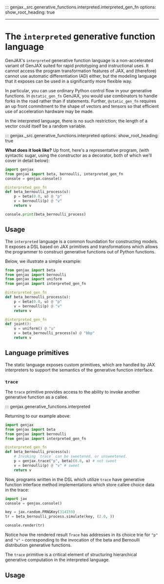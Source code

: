 ::: genjax._src.generative_functions.interpreted.interpreted_gen_fn
    options:
      show_root_heading: true

---
# The `interpreted` generative function language

GenJAX's `interpreted` generative function language is a non-accelerated variant of GenJAX
suited for rapid prototyping and instructional uses. It cannot access the program transformation
features of JAX, and (therefore) cannot use automatic differentiation (AD) either, but the modeling language that it exposes
can be used in a significantly more flexible way.

In particular, you can use ordinary Python control flow in your generative functions.
In `@static_gen_fn` GenJAX, you would use combinators to handle forks in the road rather than
if statements. Further, `@static_gen_fn` requires an up front commitment to the shape of vectors
and tensors so that efficient use of acceleration hardware may be made.

In the interpreted language, there is no such restriction; the length of a vector
could itself be a random variable.

::: genjax._src.generative_functions.interpreted
    options:
      show_root_heading: true


**What does it look like?**
Up front, here's a representative program, (with syntactic sugar, using the constructor as a decorator, both of which we'll cover in detail below):

```python exec="yes" source="tabbed-left" session="ex-trace"
import genjax
from genjax import beta, bernoulli, interpreted_gen_fn
console = genjax.console()

@interpreted_gen_fn
def beta_bernoulli_process(u):
    p = beta(0.0, u) @ "p"
    v = bernoulli(p) @ "v"
    return v

console.print(beta_bernoulli_process)
```

## Usage

The `interpreted` language is a common foundation for constructing models. It exposes a DSL based on JAX primitives and transformations which allows the programmer to construct generative functions out of Python functions.

Below, we illustrate a simple example:

```python
from genjax import beta
from genjax import bernoulli
from genjax import uniform
from genjax import interpreted_gen_fn

@interpreted_gen_fn
def beta_bernoulli_process(u):
    p = beta(0.0, u) @ "p"
    v = bernoulli(p) @ "v"
    return v

@interpreted_gen_fn
def joint():
    u = uniform() @ "u"
    v = beta_bernoulli_process(u) @ "bbp"
    return v
```

## Language primitives

The static language exposes custom primitives, which are handled by JAX interpreters to support the semantics of the generative function interface.

### `trace`

The `trace` primitive provides access to the ability to invoke another generative function as a callee.

::: genjax.generative_functions.interpreted

Returning to our example above:


```python exec="yes" source="tabbed-left" session="ex-trace"
import genjax
from genjax import beta
from genjax import bernoulli
from genjax import interpreted_gen_fn

@interpreted_gen_fn
def beta_bernoulli_process(u):
    # Invoking `trace` can be sweetened, or unsweetened.
    p = genjax.trace("p", beta)(0.0, u) # not sweet
    v = bernoulli(p) @ "v" # sweet
    return v
```

Now, programs written in the DSL which utilize `trace` have generative function interface method implementations which store callee choice data in the trace:

```python exec="yes" source="tabbed-left" session="ex-trace"
import jax
console = genjax.console()

key = jax.random.PRNGKey(314159)
tr = beta_bernoulli_process.simulate(key, (2.0, ))

console.render(tr)
```

Notice how the rendered result `Trace` has addresses in its choice trie for `"p"` and `"v"` - corresponding to the invocation of the beta and Bernoulli distribution generative functions.

The `trace` primitive is a critical element of structuring hierarchical generative computation in the interpreted language.

## Usage
